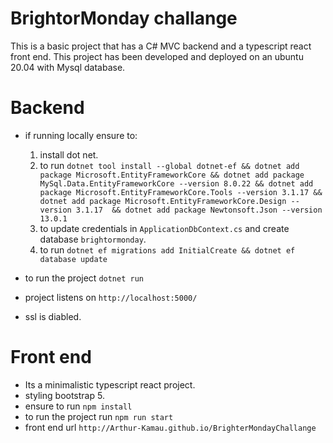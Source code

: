 # BrightorMonday challange
This is a basic project that has a C# MVC backend and a typescript react front end.
This project has been developed and deployed on an ubuntu 20.04 with Mysql database.


# Backend
* if running locally ensure to:
    1. install  dot net.
    2. to run `dotnet tool install --global dotnet-ef && dotnet add package Microsoft.EntityFrameworkCore && dotnet add package MySql.Data.EntityFrameworkCore --version 8.0.22 && dotnet add package Microsoft.EntityFrameworkCore.Tools --version 3.1.17 && dotnet add package Microsoft.EntityFrameworkCore.Design --version 3.1.17  && dotnet add package Newtonsoft.Json --version 13.0.1`
    3. to update credentials in `ApplicationDbContext.cs` and create database `brightormonday`.
    4. to run `dotnet ef migrations add InitialCreate && dotnet ef database update`

* to run the project `dotnet run`
* project listens on `http://localhost:5000/`
* ssl is diabled.


# Front end
* Its a minimalistic typescript react project.
* styling bootstrap 5.
* ensure to run `npm install`
* to run the project run `npm run start` 
* front end url `http://Arthur-Kamau.github.io/BrighterMondayChallange`